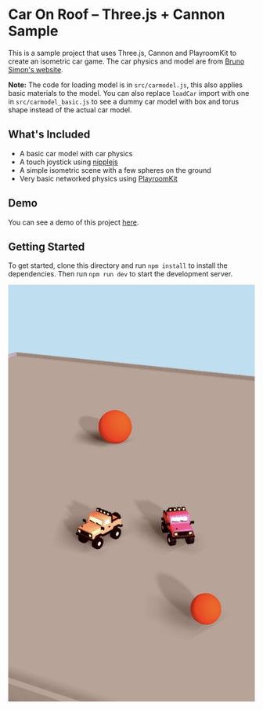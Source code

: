 # Car On Roof – Three.js + Cannon Sample

This is a sample project that uses Three.js, Cannon and PlayroomKit to create an isometric car game. The car physics and model are from [Bruno Simon's website](https://bruno-simon.com/).

**Note:** The code for loading model is in `src/carmodel.js`, this also applies basic materials to the model. You can also replace `loadCar` import with one in `src/carmodel_basic.js` to see a dummy car model with box and torus shape instead of the actual car model.

## What's Included

- A basic car model with car physics
- A touch joystick using [nipplejs](https://yoannmoi.net/nipplejs/)
- A simple isometric scene with a few spheres on the ground
- Very basic networked physics using [PlayroomKit](https://docs.joinplayroom.com)
## Demo

You can see a demo of this project [here](https://carsonroof.joinplayroom.com).

## Getting Started

To get started, clone this directory and run `npm install` to install the dependencies.
Then run `npm run dev` to start the development server.

![Screenshot of the game](./screenshot.jpg)